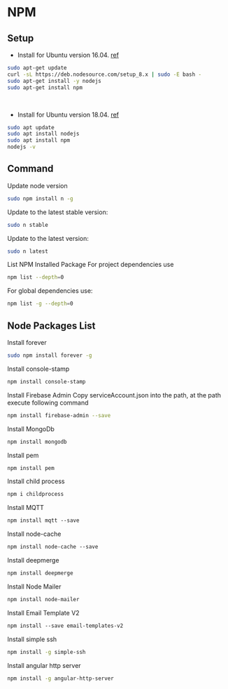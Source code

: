 # NPM

## Setup
  * Install for Ubuntu version 16.04. [ref](https://www.digitalocean.com/community/tutorials/how-to-install-node-js-on-ubuntu-16-04)
  ```bash
  sudo apt-get update
  curl -sL https://deb.nodesource.com/setup_8.x | sudo -E bash -
  sudo apt-get install -y nodejs
  sudo apt-get install npm 
  ```
 
  * Install for Ubuntu version 18.04. [ref](https://www.digitalocean.com/community/tutorials/how-to-install-node-js-on-ubuntu-18-04)
  ```bash
  sudo apt update
  sudo apt install nodejs
  sudo apt install npm
  nodejs -v
  ```

## Command

Update node version
```bash
sudo npm install n -g
```
Update to the latest stable version:
```bash
sudo n stable
```

Update to the latest version:
```bash
sudo n latest
```

List NPM Installed Package
For project dependencies use
```bash
npm list --depth=0
```

For global dependencies use:
```bash
npm list -g --depth=0
```

## Node Packages List
Install forever
```bash
sudo npm install forever -g
```

Install console-stamp
```bash
npm install console-stamp
```

Install Firebase Admin
  Copy serviceAccount.json into the path, at the path execute following command
```bash
npm install firebase-admin --save
```

Install MongoDb
```bash
npm install mongodb
```

Install pem
```bash
npm install pem
```

Install child process
```bash
npm i childprocess
```

Install MQTT
```bash
npm install mqtt --save
```

Install node-cache
```bash
npm install node-cache --save
```

Install deepmerge
```bash
npm install deepmerge
```

Install Node Mailer
```bash
npm install node-mailer
```

Install Email Template V2
```bash
npm install --save email-templates-v2
```

Install simple ssh
```bash
npm install -g simple-ssh
```

Install angular http server
```bash
npm install -g angular-http-server
```